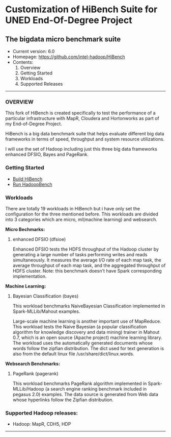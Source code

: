 # Customization of HiBench Suite for UNED End-Of-Degree Project
## The bigdata micro benchmark suite ##


* Current version: 6.0
* Homepage: https://github.com/intel-hadoop/HiBench
* Contents:
  1. Overview
  2. Getting Started
  3. Workloads
  4. Supported Releases

---
### OVERVIEW ###

This fork of HiBench is created specifically to test the performance of a particular infrastructure with MapR, Cloudera and Hortonworks as part of my End-of-Degree Project. 

HiBench is a big data benchmark suite that helps evaluate different big data frameworks in terms of speed, throughput and system resource utilizations.

I will use the set of Hadoop including just this three big data frameworks enhanced DFSIO, Bayes and PageRank.

### Getting Started ###
 * [Build HiBench](docs/build-hibench.md)
 * [Run HadoopBench](docs/run-hadoopbench.md)

### Workloads ###

There are totally 19 workloads in HiBench but i have only set the configuration for the three mentioned before. This workloads are divided into 3 categories which are micro, ml(machine learning) and websearch.

  **Micro Bechmarks:**

1. enhanced DFSIO (dfsioe)

    Enhanced DFSIO tests the HDFS throughput of the Hadoop cluster by generating a large number of tasks performing writes and reads simultaneously. It measures the average I/O rate of each map task, the average throughput of each map task, and the aggregated throughput of HDFS cluster. Note: this benchmark doesn't have Spark corresponding implementation.


**Machine Learning:**

1. Bayesian Classification (bayes)

    This workload benchmarks NaiveBayesian Classification implemented in Spark-MLLib/Mahout examples.

    Large-scale machine learning is another important use of MapReduce. This workload tests the Naive Bayesian (a popular classification algorithm for knowledge discovery and data mining)  trainer in Mahout 0.7, which is an open source (Apache project) machine learning library. The workload uses the automatically generated documents whose words follow the zipfian distribution. The dict used for text generation is also from the default linux file /usr/share/dict/linux.words.

**Websearch Benchmarks:**

1. PageRank (pagerank)

    This workload benchmarks PageRank algorithm implemented in Spark-MLLib/Hadoop (a search engine ranking benchmark included in pegasus 2.0) examples. The data source is generated from Web data whose hyperlinks follow the Zipfian distribution.

   
### Supported Hadoop releases: ###

  - Hadoop: MapR, CDH5, HDP

---



